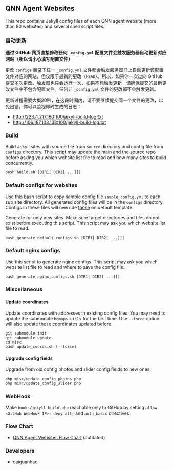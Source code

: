 ## QNN Agent Websites

This repo contains Jekyll config files of each QNN agent website (more than 80 websites) and several shell script files.

### 自动更新

**通过 GitHub 网页直接修改任何 ``_config.yml`` 配置文件会触发服务器自动更新对应网站（所以请小心填写配置文件）**

更改 ``configs`` 目录下任一 ``_config.yml`` 文件都会触发服务器马上自动更新该配置文件对应的网站，但仅限于最新的更改（``HEAD``）。所以，如果你一次过向 GitHub 提交多次更改，触发器也只会运行一次，如果不想触发更新，请确保提交的最新更改文件中不包含配置文件。任何非 ``_config.yml`` 文件的更改都不会触发更新。

更新过程需要大概20秒，在这段时间内，请不要继续提交同一个文件的更改，以免出错。你可以监视即时生成的日志：

* <http://223.4.217.160:100/jekyll-build-log.txt>
* <http://106.187.103.138:100/jekyll-build-log.txt>

### Build

Build Jekyll sites with source file from ``source`` directory and config file from ``configs`` directory. This script may update the main and the source repo before asking you which website list file to read and how many sites to build concurrently.

    bash build.sh [DIR1[ DIR2[ ...]]]

### Default configs for websites

Use this bash script to copy sample config file ``sample_config.yml`` to each sub site directory. All generated config files will be in the ``configs`` directory. Configs in these files will override [those](https://github.com/qnn/template/blob/master/_config.yml) on default template.

Generate for only new sites. Make sure target directories and files do not exist before executing this script. This script may ask you which website list file to read.

    bash generate_default_configs.sh [DIR1[ DIR2[ ...]]]

### Default nginx configs

Use this script to generate nginx configs. This script may ask you which website list file to read and where to save the config file.

    bash generate_nginx_configs.sh [DIR1[ DIR2[ ...]]]

### Miscellaneous

#### Update coordinates

Update coordinates with addresses in existing config files. You may need to update the submodule ``bdmaps-utils`` for the first time. Use ``--force`` option will also update those coordinates updated before.

    git submodule init
    git submodule update
    cd misc
    bash update_coords.sh [--force]

#### Upgrade config fields

Upgrade from old config photos and slider config fields to new ones.

    php misc/update_config_photos.php
    php misc/update_config_slider.php

### WebHook

Make ``hooks/jekyll-build.php`` reachable only to GitHub by setting ``allow <GitHub WebHook IP>; deny all;`` and ``auth_basic`` directives.

### Flow Chart

* [QNN Agent Websites Flow Chart](https://raw.github.com/qnn/misc/master/images/flowchart-qnn-agent-websites.png) (outdated)

### Developers

* caiguanhao

